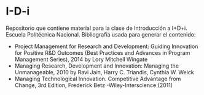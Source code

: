 # I-D-i

Repositorio que contiene material para la clase de Introducción a I+D+i. Escuela Politécnica Nacional.
Bibliografía usada para generar el contenido:
- Project Management for Research and Development: Guiding Innovation for Positive R&D Outcomes (Best Practices and Advances in Program Management Series), 2014 by Lory Mitchell Wingate
- Managing Research, Development and Innovation: Managing the Unmanageable, 2010 by Ravi Jain, Harry C. Triandis, Cynthia W. Weick
- Managing Technological Innovation. Competitive Advantage from Change, 3rd Edition, Frederick Betz -Wiley-Interscience (2011)
